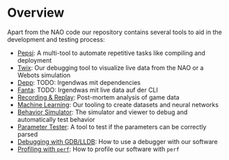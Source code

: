 # Overview

Apart from the NAO code our repository contains several tools to aid in the development and testing process:

- [Pepsi](./pepsi.md): A multi-tool to automate repetitive tasks like compiling and deployment
- [Twix](./twix.md): Our debugging tool to visualize live data from the NAO or a Webots simulation
- [Depp](./depp.md): TODO: Irgendwas mit dependencies
- [Fanta](./fanta.md): TODO: Irgendwas mit live data auf der CLI
- [Recording & Replay](./recording_and_replay.md): Post-mortem analysis of game data
- [Machine Learning](./machine-learning.md): Our tooling to create datasets and neural networks
- [Behavior Simulator](./behavior_simulator.md): The simulator and viewer to debug and automatically test behavior
- [Parameter Tester](./parameter_tester.md): A tool to test if the parameters can be correctly parsed
- [Debugging with GDB/LLDB](./debugging.md): How to use a debugger with our software
- [Profiling with `perf`](./profiling.md): How to profile our software with `perf`
